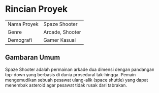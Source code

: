 # Rincian Proyek
| | |
|---|--|
|Nama Proyek|Spaze Shooter|
|Genre|Arcade, Shooter|
|Demografi|Gamer Kasual|

## Gambaran Umum
Spaze Shooter adalah permainan arkade dua dimensi dengan pandangan top-down yang berbasis di dunia prosedural tak-hingga. Pemain mengemudikan sebuah pesawat ulang-alik (space shuttle) yang dapat menembak asteroid agar pesawat tidak rusak dari tabrakan. 

## 
